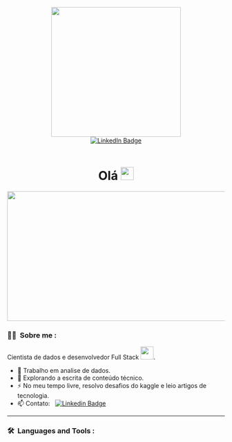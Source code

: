 <div id="header" align="center">
  <img src="https://media.giphy.com/media/gjrYDwbjnK8x36xZIO/giphy.gif" width="300"/>
</div>
<div id="badges" align="center">
  <a href="https://www.linkedin.com/in/eliel-alves-45519914b/">
    <img src="https://img.shields.io/badge/LinkedIn-blue?style=for-the-badge&logo=linkedin&logoColor=white" alt="LinkedIn Badge"/>
  </a> 
</div>
<p align="center"><img src="https://komarev.com/ghpvc/?username=schorodinger&style=flat-square&color=blue" alt=""/></p>

<h1 align="center">
    Olá
   <img src="https://media.giphy.com/media/hvRJCLFzcasrR4ia7z/giphy.gif" width="30px"/>
</h1>

<p align="center"><img src="https://media.giphy.com/media/dWesBcTLavkZuG35MI/giphy.gif" width="600" height="300"  /></p>

### :man_technologist: &nbsp;Sobre me :

Cientista de dados e desenvolvedor Full Stack <img src="https://media.giphy.com/media/WUlplcMpOCEmTGBtBW/giphy.gif" width="30">.

- 🔭 Trabalho em analise de dados.
- 🌱 Explorando a escrita de conteúdo técnico.
- ⚡ No meu tempo livre, resolvo desafios do kaggle e leio artigos de tecnologia.
- 📫 Contato: &nbsp; [![Linkedin Badge](https://img.shields.io/badge/-kakbar-blue?style=flat&logo=Linkedin&logoColor=white)](https://www.linkedin.com/in/eliel-alves-45519914b/)

---

### 🛠 &nbsp;Languages and Tools :
<!--
**schorodinger/schorodinger** is a ✨ _special_ ✨ repository because its `README.md` (this file) appears on your GitHub profile.

Here are some ideas to get you started:

- 🔭 I’m currently working on ...
- 🌱 I’m currently learning ...
- 👯 I’m looking to collaborate on ...
- 🤔 I’m looking for help with ...
- 💬 Ask me about ...
- 📫 How to reach me: ...
- 😄 Pronouns: ...
- ⚡ Fun fact: ...
-->
